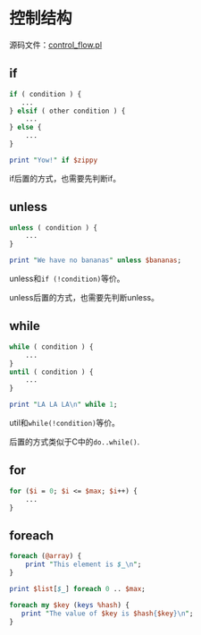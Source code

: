 # 控制结构

源码文件：[control_flow.pl](src/control_flow.pl)


## if

```perl
if ( condition ) {
   ...
} elsif ( other condition ) {
    ...
} else {
    ...
}

print "Yow!" if $zippy
```

if后置的方式，也需要先判断if。


## unless

```perl
unless ( condition ) {
    ...
}

print "We have no bananas" unless $bananas;
```
unless和`if (!condition)`等价。


unless后置的方式，也需要先判断unless。

## while

```perl
while ( condition ) {
    ...
}
until ( condition ) {
    ...
}

print "LA LA LA\n" while 1;
```

util和`while(!condition)`等价。


后置的方式类似于C中的`do..while()`.

## for

```perl
for ($i = 0; $i <= $max; $i++) {
    ...
}
```


## foreach

```perl
foreach (@array) {
    print "This element is $_\n";
}

print $list[$_] foreach 0 .. $max;

foreach my $key (keys %hash) {
   print "The value of $key is $hash{$key}\n";
}
```
